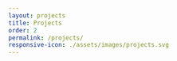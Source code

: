 ```yaml
---
layout: projects
title: Projects
order: 2
permalink: /projects/
responsive-icon: ./assets/images/projects.svg
---
```

